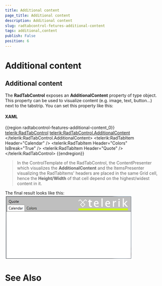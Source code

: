 ```yaml
---
title: Additional content
page_title: Additional content
description: Additional content
slug: radtabcontrol-fetures-additional-content
tags: additional,content
publish: False
position: 6
---
```


# Additional content



## Additional content

The __RadTabControl__ exposes an __AdditionalContent__ property of type object. This property can be used to visualize content (e.g. image, text, button...) next to the tabstrip. You can set this property like this:

#### __XAML__

{{region radtabcontrol-features-additional-content_0}}
	        <telerik:RadTabControl>
	            <telerik:RadTabControl.AdditionalContent>
	                <StackPanel Orientation="Horizontal">
	                    <Image Source="c:/images/telerik.png" Margin="10 0" />
	                </StackPanel>
	            </telerik:RadTabControl.AdditionalContent>
	            <telerik:RadTabItem Header="Calendar" />
	            <telerik:RadTabItem Header="Colors" IsBreak="True" />
	            <telerik:RadTabItem Header="Quote" />
	        </telerik:RadTabControl>
	{{endregion}}



>In the ControlTemplate of the RadTabControl, the ContentPresenter which visualizes  the __AdditionalContent__ and the ItemsPresenter visualizing the RadTabItems' headers are placed in the same Grid cell, hence the __Height/Width__ of that cell depend on the highest/widest content in it.
		  

The final result looks like this:
	  ![radtabcontrol features additional-content](images/radtabcontrol_features_additional-content.png)

# See Also
